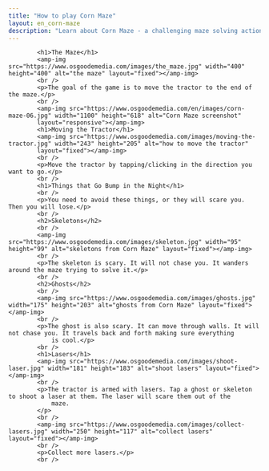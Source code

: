 ```yaml
---
title: "How to play Corn Maze"
layout: en_corn-maze
description: "Learn about Corn Maze - a challenging maze solving action game, available for free for Android (Google Play), Windows (Microsoft Store) and Tizen."
---
```

			<h1>The Maze</h1>
			<amp-img src="https://www.osgoodemedia.com/images/the_maze.jpg" width="400" height="400" alt="the maze" layout="fixed"></amp-img>
			<br />
			<p>The goal of the game is to move the tractor to the end of the maze.</p>
			<br />
			<amp-img src="https://www.osgoodemedia.com/en/images/corn-maze-06.jpg" width="1100" height="618" alt="Corn Maze screenshot" 
			layout="responsive"></amp-img>
			<h1>Moving the Tractor</h1>
			<amp-img src="https://www.osgoodemedia.com/images/moving-the-tractor.jpg" width="243" height="205" alt="how to move the tractor" 
			layout="fixed"></amp-img>
			<br />
			<p>Move the tractor by tapping/clicking in the direction you want to go.</p>
			<br />
			<h1>Things that Go Bump in the Night</h1>
			<br />
			<p>You need to avoid these things, or they will scare you. Then you will lose.</p>
			<br />
			<h2>Skeletons</h2>
			<br />
			<amp-img src="https://www.osgoodemedia.com/images/skeleton.jpg" width="95" height="99" alt="skeletons from Corn Maze" layout="fixed"></amp-img>
			<br />
			<p>The skeleton is scary. It will not chase you. It wanders around the maze trying to solve it.</p>
			<br />
			<h2>Ghosts</h2>
			<br />
			<amp-img src="https://www.osgoodemedia.com/images/ghosts.jpg" width="175" height="203" alt="ghosts from Corn Maze" layout="fixed"></amp-img>
			<br />
			<p>The ghost is also scary. It can move through walls. It will not chase you. It travels back and forth making sure everything
				is cool.</p>
			<br />
			<h1>Lasers</h1>
			<amp-img src="https://www.osgoodemedia.com/images/shoot-laser.jpg" width="181" height="183" alt="shoot lasers" layout="fixed"></amp-img>
			<br />
			<p>The tractor is armed with lasers. Tap a ghost or skeleton to shoot a laser at them. The laser will scare them out of the
				maze.
			</p>
			<br />
			<amp-img src="https://www.osgoodemedia.com/images/collect-lasers.jpg" width="250" height="117" alt="collect lasers" layout="fixed"></amp-img>
			<br />
			<p>Collect more lasers.</p>
			<br />